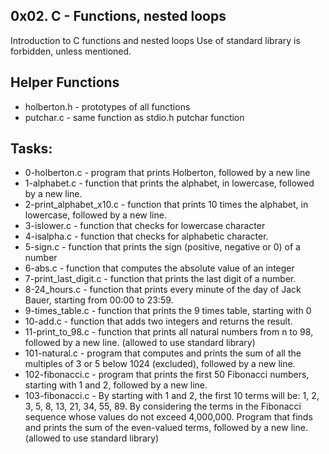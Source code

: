 ## 0x02. C - Functions, nested loops
Introduction to C functions and nested loops
Use of standard library is forbidden, unless mentioned.

## Helper Functions
- holberton.h - prototypes of all functions
- putchar.c - same function as stdio.h putchar function

## Tasks:
- 0-holberton.c - program that prints Holberton, followed by a new line
- 1-alphabet.c - function that prints the alphabet, in lowercase, followed by a new line.
- 2-print_alphabet_x10.c - function that prints 10 times the alphabet, in lowercase, followed by a new line.
- 3-islower.c - function that checks for lowercase character
- 4-isalpha.c - function that checks for alphabetic character.
- 5-sign.c - function that prints the sign (positive, negative or 0) of a number
- 6-abs.c - function that computes the absolute value of an integer
- 7-print_last_digit.c - function that prints the last digit of a number.
- 8-24_hours.c - function that prints every minute of the day of Jack Bauer, starting from 00:00 to 23:59.
- 9-times_table.c - function that prints the 9 times table, starting with 0
- 10-add.c - function that adds two integers and returns the result.
- 11-print_to_98.c - function that prints all natural numbers from n to 98, followed by a new line. (allowed to use standard library)
- 101-natural.c - program that computes and prints the sum of all the multiples of 3 or 5 below 1024 (excluded), followed by a new line.
- 102-fibonacci.c - program that prints the first 50 Fibonacci numbers, starting with 1 and 2, followed by a new line.
- 103-fibonacci.c - By starting with 1 and 2, the first 10 terms will be: 1, 2, 3, 5, 8, 13, 21, 34, 55, 89. By considering the terms in the Fibonacci sequence whose values do not exceed 4,000,000. Program that finds and prints the sum of the even-valued terms, followed by a new line. (allowed to use standard library)

